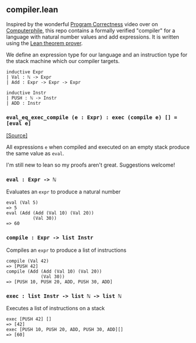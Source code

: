 ## compiler.lean

Inspired by the wonderful [Program Correctness](https://www.youtube.com/watch?v=T_IINWzQhow) video over on [Computerphile](https://www.youtube.com/channel/UC9-y-6csu5WGm29I7JiwpnA), this repo contains a formally verified "compiler" for a language with natural number values and add expressions. It is written using the [Lean theorem prover](https://leanprover-community.github.io/).

We define an expression type for our language and an instruction type for the stack machine which our compiler targets.

```
inductive Expr
| Val : ℕ -> Expr
| Add : Expr -> Expr -> Expr

inductive Instr
| PUSH : ℕ -> Instr
| ADD : Instr
```

### `eval_eq_exec_compile (e : Expr) : exec (compile e) [] = [eval e]`

[[Source]](/src/compiler.lean)

All expressions `e` when compiled and executed on an empty stack produce the same value as `eval`.

I'm still new to lean so my proofs aren't great. Suggestions welcome!

### `eval : Expr -> ℕ`

Evaluates an `expr` to produce a natural number

```
eval (Val 5)
=> 5
eval (Add (Add (Val 10) (Val 20))
          (Val 30))
=> 60
```

### `compile : Expr -> list Instr`

Compiles an `expr` to produce a list of instructions

```
compile (Val 42)
=> [PUSH 42]
compile (Add (Add (Val 10) (Val 20))
             (Val 30))
=> [PUSH 10, PUSH 20, ADD, PUSH 30, ADD]
```

### `exec : list Instr -> list ℕ -> list ℕ`

Executes a list of instructions on a stack

```
exec [PUSH 42] []
=> [42]
exec [PUSH 10, PUSH 20, ADD, PUSH 30, ADD][]
=> [60]
```
